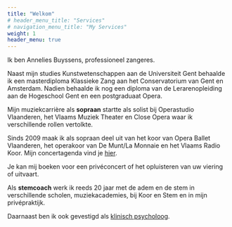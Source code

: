 ```yaml
---
title: "Welkom"
# header_menu_title: "Services"
# navigation_menu_title: "My Services"
weight: 1
header_menu: true
---
```


<!-- {{< figure src="/images/others/close_opera.jpg" width="200" alt="Annelies Buyssens" class="left" >}} -->

Ik ben Annelies Buyssens, professioneel zangeres.

Naast mijn studies Kunstwetenschappen aan de Universiteit Gent behaalde ik een masterdiploma Klassieke Zang aan het Conservatorium van Gent en Amsterdam. Nadien behaalde ik nog een diploma van de Lerarenopleiding aan de Hogeschool Gent en een postgraduaat Opera.

Mijn muziekcarrière als **sopraan** startte als solist bij Operastudio Vlaanderen, het Vlaams Muziek Theater en Close Opera waar ik verschillende rollen vertolkte.

Sinds 2009 maak ik als sopraan deel uit van het koor van Opera Ballet Vlaanderen, het operakoor van De Munt/La Monnaie en het Vlaams Radio Koor. Mijn concertagenda vind je [hier](/concertagenda).

Je kan mij boeken voor een privéconcert of het opluisteren van uw viering of uitvaart.

Als **stemcoach** werk ik reeds 20 jaar met de adem en de stem in verschillende scholen, muziekacademies, bij Koor en Stem en in mijn privépraktijk.

Daarnaast ben ik ook gevestigd als [klinisch psycholoog](/psycholoog).
